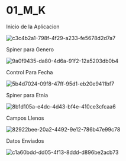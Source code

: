 # 01_M_K

Inicio de la Aplicacion


![c3c4b2a1-798f-4f29-a233-fe5678d2d7a7](https://user-images.githubusercontent.com/68717276/173608867-cedf18b3-699c-4964-98fe-7fa4358fdf4d.jpg)



Spiner para Genero

![9a0f9435-da80-4d6a-91f2-12a5203db0b4](https://user-images.githubusercontent.com/68717276/173610291-45bc77a5-6b96-4488-89e4-ee206299ac42.jpg)


Control Para Fecha

![5b4d7024-09f8-47ff-95d1-eb20e9411bf7](https://user-images.githubusercontent.com/68717276/173610372-b76b0380-8a67-40bd-8d16-e7a847042ea8.jpg)


Spiner para Etnia


![8b1d105a-e4dc-4d43-bf4e-410ce3cfcaa6](https://user-images.githubusercontent.com/68717276/173610397-3483f9f7-5982-487e-9a18-a4a2b6a28037.jpg)



Campos Llenos

![82922bee-20a2-4492-9e12-786b47e99c78](https://user-images.githubusercontent.com/68717276/173610202-f4e09092-951f-4458-ac41-46abb66f31fa.jpg)





Datos Enviados


![c1a60bdd-dd05-4f13-8ddd-d896be2acb73](https://user-images.githubusercontent.com/68717276/173608772-c500cfa8-03e6-41b9-8ae4-0effab61e324.jpg)


